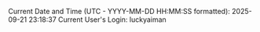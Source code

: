 Current Date and Time (UTC - YYYY-MM-DD HH:MM:SS formatted): 2025-09-21 23:18:37
Current User's Login: luckyaiman
